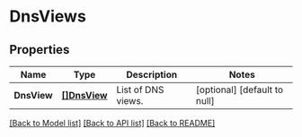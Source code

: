 # DnsViews

## Properties
Name | Type | Description | Notes
------------ | ------------- | ------------- | -------------
**DnsView** | [**[]DnsView**](dnsView.md) | List of DNS views. | [optional] [default to null]

[[Back to Model list]](../README.md#documentation-for-models) [[Back to API list]](../README.md#documentation-for-api-endpoints) [[Back to README]](../README.md)

